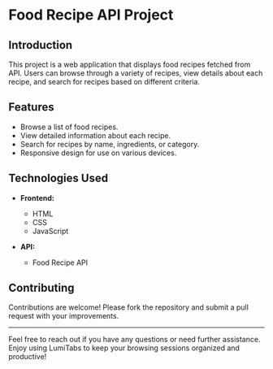 # Food Recipe API Project

## Introduction

This project is a web application that displays food recipes fetched from API. Users can browse through a variety of recipes, view details about each recipe, and search for recipes based on different criteria.

## Features

- Browse a list of food recipes.
- View detailed information about each recipe.
- Search for recipes by name, ingredients, or category.
- Responsive design for use on various devices.

## Technologies Used

- **Frontend:**
  - HTML
  - CSS
  - JavaScript

- **API:**
  - Food Recipe API

## Contributing

Contributions are welcome! Please fork the repository and submit a pull request with your improvements.

---

Feel free to reach out if you have any questions or need further assistance. Enjoy using LumiTabs to keep your browsing sessions organized and productive!

